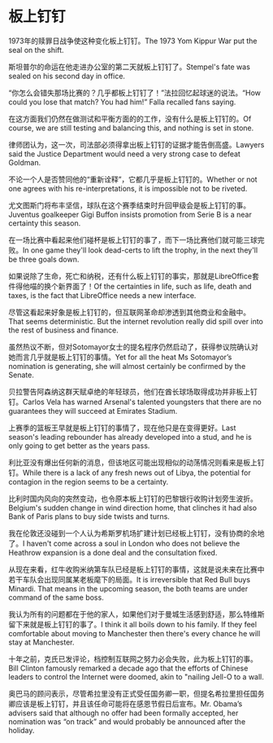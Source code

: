 # 板上钉钉

<p><span class="chinese">1973年的赎罪日战争使这种变化板上钉钉。</span><span class="english">The 1973 Yom Kippur War put the seal on the shift.</span></p>

<p><span class="chinese">斯坦普尔的命运在他走进办公室的第二天就板上钉钉了。</span><span class="english">Stempel's fate was sealed on his second day in office.</span></p>

<p><span class="chinese">“你怎么会错失那场比赛的？几乎都板上钉钉了！”法拉回忆起球迷的说法。</span><span class="english">“How could you lose that match? You had him!” Falla recalled fans saying.</span></p>

<p><span class="chinese">在这方面我们仍然在做测试和平衡方面的的工作，没有什么是板上钉钉的。</span><span class="english">Of course, we are still testing and balancing this, and nothing is set in stone.</span></p>

<p><span class="chinese">律师团认为，这一次，司法部必须得拿出板上钉钉的证据才能告倒高盛。</span><span class="english">Lawyers said the Justice Department would need a very strong case to defeat Goldman.</span></p>

<p><span class="chinese">不论一个人是否赞同他的“重新诠释”，它都几乎是板上钉钉的。</span><span class="english">Whether or not one agrees with his re-interpretations, it is impossible not to be riveted.</span></p>

<p><span class="chinese">尤文图斯门将布丰坚信，球队在这个赛季结束时升回甲级会是板上钉钉的事。</span><span class="english">Juventus goalkeeper Gigi Buffon insists promotion from Serie B is a near certainty this season.</span></p>

<p><span class="chinese">在一场比赛中看起来他们碰杯是板上钉钉的事了，而下一场比赛他们就可能三球完败。</span><span class="english">In one game they'll look dead-certs to lift the trophy, in the next they'll be three goals down.</span></p>

<p><span class="chinese">如果说除了生命，死亡和纳税，还有什么板上钉钉的事实，那就是LibreOffice套件得他喵的换个新界面了！</span><span class="english">Of the certainties in life, such as life, death and taxes, is the fact that LibreOffice needs a new interface.</span></p>

<p><span class="chinese">尽管这看起来好象是板上钉钉的，但互联网革命却渗透到其他商业和金融中。</span><span class="english">That seems deterministic. But the internet revolution really did spill over into the rest of business and finance.</span></p>

<p><span class="chinese">虽然热议不断，但对Sotomayor女士的提名程序仍然启动了，获得参议院确认对她而言几乎就是板上钉钉的事情。</span><span class="english">Yet for all the heat Ms Sotomayor’s nomination is generating, she will almost certainly be confirmed by the Senate.</span></p>

<p><span class="chinese">贝拉警告阿森纳这群天赋卓绝的年轻球员，他们在酋长球场取得成功并非板上钉钉。</span><span class="english">Carlos Vela has warned Arsenal's talented youngsters that there are no guarantees they will succeed at Emirates Stadium.</span></p>

<p><span class="chinese">上赛季的篮板王早就是板上钉钉的事情了，现在他只是在变得更好。</span><span class="english">Last season's leading rebounder has already developed into a stud, and he is only going to get better as the years pass.</span></p>

<p><span class="chinese">利比亚没有爆出任何新的消息，但该地区可能出现相似的动荡情况则看来是板上钉钉。</span><span class="english">While there is a lack of any fresh news out of Libya, the potential for contagion in the region seems to be a certainty.</span></p>

<p><span class="chinese">比利时国内风向的突然变动，也令原本板上钉钉的巴黎银行收购计划旁生波折。</span><span class="english">Belgium's sudden change in wind direction home, that clinches it had also Bank of Paris plans to buy side twists and turns.</span></p>

<p><span class="chinese">我在伦敦还没碰到一个人认为希斯罗机场扩建计划已经板上钉钉，没有协商的余地了。</span><span class="english">I haven't come across a soul in London who does not believe the Heathrow expansion is a done deal and the consultation fixed.</span></p>

<p><span class="chinese">从现在来看，红牛收购米纳第车队已经是板上钉钉的事情，这就是说未来在比赛中若干车队会出现同属某老板麾下的局面。</span><span class="english">It is irreversible that Red Bull buys Minardi. That means in the upcoming season, the both teams are under command of the same boss.</span></p>

<p><span class="chinese">我认为所有的问题都在于他的家人，如果他们对于曼城生活感到舒适，那么特维斯留下来就是板上钉钉的事了。</span><span class="english">I think it all boils down to his family. If they feel comfortable about moving to Manchester then there's every chance he will stay at Manchester.</span></p>

<p><span class="chinese">十年之前，克氏已发评论，档控制互联网之努力必会失败，此为板上钉钉的事。</span><span class="english">Bill Clinton famously remarked a decade ago that the efforts of Chinese leaders to control the Internet were doomed, akin to "nailing Jell-O to a wall.</span></p>

<p><span class="chinese">奥巴马的顾问表示，尽管希拉里没有正式受任国务卿一职，但提名希拉里担任国务卿应该是板上钉钉，并且该任命可能将在感恩节假日后宣布。</span><span class="english">Mr. Obama’s advisers said that although no offer had been formally accepted, her nomination was “on track” and would probably be announced after the holiday.</span></p>

